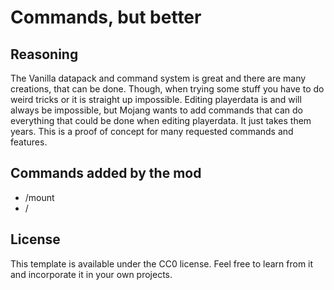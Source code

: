 # Commands, but better

## Reasoning
The Vanilla datapack and command system is great and there are many creations, that can be done. Though, when trying some stuff you have to do weird tricks
or it is straight up impossible. Editing playerdata is and will always be impossible, but Mojang wants to add commands that can do everything that could be
done when editing playerdata. It just takes them years. This is a proof of concept for many requested commands and features.

## Commands added by the mod

- /mount
- /

## License

This template is available under the CC0 license. Feel free to learn from it and incorporate it in your own projects.
